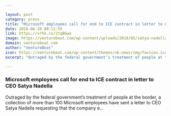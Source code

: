 ```yaml
---

layout: post
category: press
title: "Microsoft employees call for end to ICE contract in letter to CEO Satya Nadella"
date: 2018-06-20 00:11:55
link: https://vrhk.co/2tqBGwa
image: https://venturebeat.com/wp-content/uploads/2018/05/satya-nadella-4.png?fit=1200%2C675&strip=all
domain: venturebeat.com
author: "VentureBeat"
icon: https://venturebeat.com/wp-content/themes/vb-news/img/favicon.ico
excerpt: "Outraged by the federal government’s treatment of people at the border, a collection of more than 100 Microsoft employees have sent a letter to CEO Satya Nadella requesting that the company e…"

---
```


### Microsoft employees call for end to ICE contract in letter to CEO Satya Nadella

Outraged by the federal government’s treatment of people at the border, a collection of more than 100 Microsoft employees have sent a letter to CEO Satya Nadella requesting that the company e…